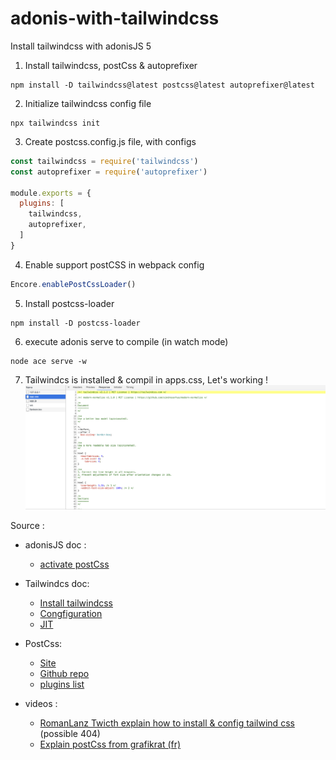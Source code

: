 # adonis-with-tailwindcss
Install tailwindcss with adonisJS 5

1. Install tailwindcss, postCss & autoprefixer
```
npm install -D tailwindcss@latest postcss@latest autoprefixer@latest
```

2. Initialize tailwindcss config file
```
npx tailwindcss init
```

3. Create postcss.config.js file, with configs
```javascript
const tailwindcss = require('tailwindcss')
const autoprefixer = require('autoprefixer')

module.exports = {
  plugins: [
    tailwindcss,
    autoprefixer,
  ]
}
```

4. Enable support postCSS in webpack config
```javascript
Encore.enablePostCssLoader()
```

5. Install postcss-loader 
```
npm install -D postcss-loader
```

6. execute adonis serve to compile (in watch mode)
```
node ace serve -w
```


7. Tailwindcs is installed & compil in apps.css, Let's working !
![app.css](docs/screenshots/screen-app.css.png)



Source :
- adonisJS doc : 
  - [activate postCss](https://docs.adonisjs.com/guides/assets-manager#setup-postcss)

- Tailwindcs doc:
  - [Install tailwindcss](https://tailwindcss.com/docs/installation)
  - [Congfiguration](https://tailwindcss.com/docs/configuration)
  - [JIT](https://tailwindcss.com/docs/just-in-time-mode)

- PostCss:
  - [Site](https://postcss.org/)
  - [Github repo](https://github.com/postcss/postcss)
  - [plugins list](https://www.postcss.parts/)

- videos :
  - [RomanLanz Twicth explain how to install & config tailwind css](https://www.twitch.tv/videos/1024929427) (possible 404)
  - [Explain postCss from grafikrat (fr)](https://grafikart.fr/tutoriels/postcss-663)

